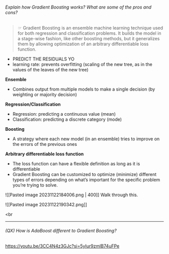 
###### Explain how Gradient Boosting works? What are some of the pros and cons?

> ☞ Gradient Boosting is an ensemble machine learning technique used for both regression and classification problems. It builds the model in a stage-wise fashion, like other boosting methods, but it generalizes them by allowing optimization of an arbitrary differentiable loss function.


- PREDICT THE RESIDUALS YO
- learning rate: prevents overfitting (scaling of the new tree, as in the values of the leaves of the new tree)

**Ensemble**
- Combines output from multiple models to make a single decision (by weighting or majority decision)

**Regression/Classification**
- Regression: predicting a continuous value (mean)
- Classification: predicting a discrete category (mode)

**Boosting**
- A strategy where each new model (in an ensemble) tries to improve on the errors of the previous ones

**Arbitrary differentiable loss function**
- The loss function can have a flexible definition as long as it is differentiable 
- Gradient Boosting can be customized to optimize (minimize) different types of errors depending on what’s important for the specific problem you’re trying to solve.


![[Pasted image 20231122184006.png | 400]]
Walk through this. 


![[Pasted image 20231122190342.png]]



<br
	
---

###### (QX) How is AdaBoost different to Gradient Boosting? 
https://youtu.be/3CC4N4z3GJc?si=5yIur9zmlB74uFPe


<br>
